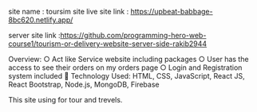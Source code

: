 site name : toursim site
live site link : https://upbeat-babbage-8bc620.netlify.app/

server site link :https://github.com/programming-hero-web-course1/tourism-or-delivery-website-server-side-rakib2944

Overview:
○ Act like Service website including packages
○ User has the access to see their orders on my orders page
○ Login and Registration system included
 Technology Used: HTML, CSS, JavaScript, React JS, React Bootstrap,
Node.js, MongoDB, Firebase


This site using for tour and trevels.
